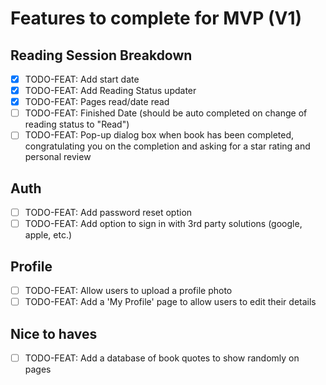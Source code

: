 # Features to complete for MVP (V1)

## Reading Session Breakdown

- [x] TODO-FEAT: Add start date
- [x] TODO-FEAT: Add Reading Status updater
- [x] TODO-FEAT: Pages read/date read
- [ ] TODO-FEAT: Finished Date (should be auto completed on change of reading status to "Read")
- [ ] TODO-FEAT: Pop-up dialog box when book has been completed, congratulating you on the completion and asking for a star rating and personal review

## Auth

- [ ] TODO-FEAT: Add password reset option
- [ ] TODO-FEAT: Add option to sign in with 3rd party solutions (google, apple, etc.)

## Profile

- [ ] TODO-FEAT: Allow users to upload a profile photo
- [ ] TODO-FEAT: Add a 'My Profile' page to allow users to edit their details

## Nice to haves

- [ ] TODO-FEAT: Add a database of book quotes to show randomly on pages
